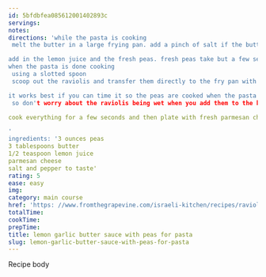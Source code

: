 ```yaml
---
id: 5bfdbfea085612001402893c
servings:
notes:
directions: 'while the pasta is cooking
 melt the butter in a large frying pan. add a pinch of salt if the butter is unsalted.

add in the lemon juice and the fresh peas. fresh peas take but a few seconds to cook.
when the pasta is done cooking
 using a slotted spoon
 scoop out the raviolis and transfer them directly to the fry pan with the sauce.

it works best if you can time it so the peas are cooked when the pasta is done. the liquid from the pasta will make the butter sauce even creamier
 so don't worry about the raviolis being wet when you add them to the butter.

cook everything for a few seconds and then plate with fresh parmesan cheese and salt and pepper.

'
ingredients: '3 ounces peas
3 tablespoons butter
1/2 teaspoon lemon juice
parmesan cheese
salt and pepper to taste'
rating: 5
ease: easy
img:
category: main course
href: 'https: //www.fromthegrapevine.com/israeli-kitchen/recipes/ravioli-peas-and-lemon-butter-sauce'
totalTime:
cookTime:
prepTime:
title: lemon garlic butter sauce with peas for pasta
slug: lemon-garlic-butter-sauce-with-peas-for-pasta
---
```

Recipe body